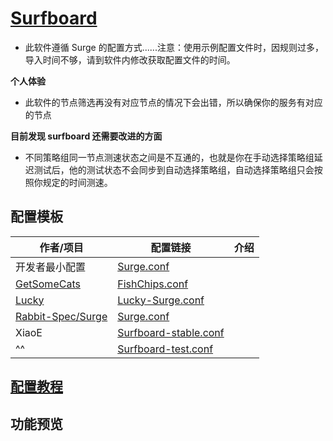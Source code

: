 # [Surfboard](https://github.com/getsurfboard/surfboard)
- 此软件遵循 Surge 的配置方式......注意：使用示例配置文件时，因规则过多，导入时间不够，请到软件内修改获取配置文件的时间。

**个人体验**
- 此软件的节点筛选再没有对应节点的情况下会出错，所以确保你的服务有对应的节点

**目前发现 surfboard 还需要改进的方面**
- 不同策略组同一节点测速状态之间是不互通的，也就是你在手动选择策略组延迟测试后，他的测试状态不会同步到自动选择策略组，自动选择策略组只会按照你规定的时间测速。

## 配置模板

| 作者/项目                                                     | 配置链接                                                                                                                                               | 介绍  |
| --------------------------------------------------------- | -------------------------------------------------------------------------------------------------------------------------------------------------- | --- |
| 开发者最小配置                                                   | [Surge.conf](https://gist.githubusercontent.com/Zeaphyou/864aebea248ca1bb8000e0e5623b65f3/raw/c36413c715f43f22772d3c2353358e1ff936b2e6/Surge.conf) |     |
| [GetSomeCats](https://github.com/getsomecat/GetSomeCats)  | [FishChips.conf](https://github.com/getsomecat/GetSomeCats/raw/refs/heads/Surge/FishChips.conf)                                                    |     |
| [Lucky](https://github.com/As-Lucky/Lucky)                | [Lucky-Surge.conf](https://raw.githubusercontent.com/As-Lucky/Lucky/refs/heads/main/Lucky-Surge.conf)                                              |     |
| [Rabbit-Spec/Surge](https://github.com/Rabbit-Spec/Surge) | [Surge.conf](https://raw.githubusercontent.com/Rabbit-Spec/Surge/refs/heads/Master/Conf/Spec/Surge.conf)                                           |     |
| XiaoE                                                     | [Surfboard-stable.conf](https://raw.githubusercontent.com/LaolunsiG/PCR/refs/heads/main/Config_File/Surfboard/Surfboard-stable.conf)               |     |
| ^^                                                        | [Surfboard-test.conf](https://raw.githubusercontent.com/LaolunsiG/PCR/refs/heads/main/Config_File/Surfboard/Surfboard-test.conf)                   |     |

## [配置教程](https://github.com/LaolunsiG/PCR/blob/main/Agency_Wiki/%E4%BB%A3%E7%90%86%E5%B7%A5%E5%85%B7%E9%85%8D%E7%BD%AE%E6%95%99%E7%A8%8B/Surfboard%20%E9%85%8D%E7%BD%AE%E6%95%99%E7%A8%8B.md)

## 功能预览



